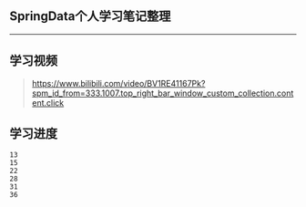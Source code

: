## SpringData个人学习笔记整理

---

## 学习视频

> https://www.bilibili.com/video/BV1RE41167Pk?spm_id_from=333.1007.top_right_bar_window_custom_collection.content.click

## 学习进度

```
13
15
22
28
31
36
```

